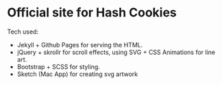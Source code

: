 # Official site for Hash Cookies

Tech used:
* Jekyll + Github Pages for serving the HTML.
* jQuery + skrollr for scroll effects, using SVG + CSS Animations for line art.
* Bootstrap + SCSS for styling.
* Sketch (Mac App) for creating svg artwork